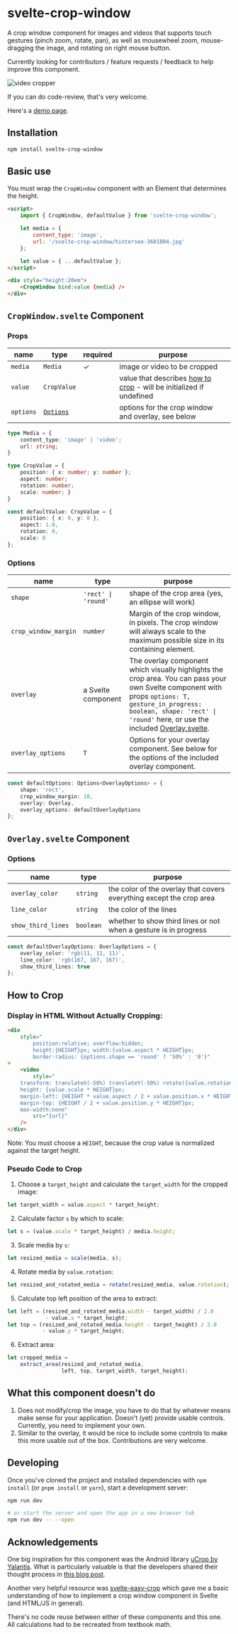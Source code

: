 # svelte-crop-window

A crop window component for images and videos that supports touch gestures (pinch zoom, rotate, pan), as well as mousewheel zoom, mouse-dragging the image, and rotating on right mouse button.

Currently looking for contributors / feature requests / feedback to help improve this component.

![video cropper](/static/videocrop.gif)

If you can do code-review, that's very welcome.

Here's a [demo page](https://sabine.github.io/svelte-crop-window/).

## Installation

```bash
npm install svelte-crop-window
```

## Basic use

You must wrap the `CropWindow` component with an Element that determines the height.
```html
<script>
    import { CropWindow, defaultValue } from 'svelte-crop-window';

    let media = {
        content_type: 'image',
        url: '/svelte-crop-window/hintersee-3601004.jpg'
    };

    let value = { ...defaultValue };
</script>

<div style="height:20em">
    <CropWindow bind:value {media} />
</div>
```

## `CropWindow.svelte` Component

### Props

| name      | type                                                                    | required | purpose                                                                                      |
| --------- | ----------------------------------------------------------------------- | -------- | -------------------------------------------------------------------------------------------- |
| `media`   | `Media`                     | ✓        | image or video to be cropped                                                                 |
| `value`   | `CropValue` |          | value that describes [how to crop](https://github.com/sabine/svelte-crop-window#how-to-crop) - will be initialized if undefined |
| `options` | [`Options`](https://github.com/sabine/svelte-crop-window#options)                                                               |          | options for the crop window and overlay, see below                                           |

```typescript
type Media = {
    content_type: 'image' | 'video';
    url: string;
}

type CropValue = {
    position: { x: number; y: number };
    aspect: number;
    rotation: number;
    scale: number; }
}

const defaultValue: CropValue = {
    position: { x: 0, y: 0 },
    aspect: 1.0,
    rotation: 0,
    scale: 0
};
```

### Options

| name                 | type                | purpose                                                                                                                                                                                                                                                            |
| -------------------- | ------------------- | ------------------------------------------------------------------------------------------------------------------------------------------------------------------------------------------------------------------------------------------------------------------ |
| `shape`              | `'rect' \| 'round'` | shape of the crop area (yes, an ellipse will work)                                                                                                                                                                                                                                             |
| `crop_window_margin` | `number`            | Margin of the crop window, in pixels. The crop window will always scale to the maximum possible size in its containing element.                                                                                                                                    |
| `overlay`            | a Svelte component  | The overlay component which visually highlights the crop area. You can pass your own Svelte component with props `options: T, gesture_in_progress: boolean, shape: 'rect' \| 'round'` here, or use the included [Overlay.svelte](/src/lib/overlay/Overlay.svelte). |
| `overlay_options`    | `T`                 | Options for your overlay component. See below for the options of the included overlay component.                                                                                                                                                                   |

```typescript
const defaultOptions: Options<OverlayOptions> = {
    shape: 'rect',
    crop_window_margin: 10,
    overlay: Overlay,
    overlay_options: defaultOverlayOptions
};
```

## `Overlay.svelte` Component

### Options

| name               | type      | purpose                                                              |
| ------------------ | --------- | -------------------------------------------------------------------- |
| `overlay_color`    | `string`  | the color of the overlay that covers everything except the crop area |
| `line_color`       | `string`  | the color of the lines                                               |
| `show_third_lines` | `boolean` | whether to show third lines or not when a gesture is in progress     |

```typescript
const defaultOverlayOptions: OverlayOptions = {
    overlay_color: 'rgb(11, 11, 11)',
    line_color: 'rgb(167, 167, 167)',
    show_third_lines: true
};
```

## How to Crop

### Display in HTML Without Actually Cropping:

```html
<div
    style="
        position:relative; overflow:hidden;
        height:{HEIGHT}px; width:{value.aspect * HEIGHT}px;
        border-radius: {options.shape == 'round' ? '50%' : '0'}"
>
    <video
        style="
    transform: translateX(-50%) translateY(-50%) rotate({value.rotation}deg);
    height: {value.scale * HEIGHT}px;
    margin-left: {HEIGHT * value.aspect / 2 + value.position.x * HEIGHT}px;
    margin-top: {HEIGHT / 2 + value.position.y * HEIGHT}px;
    max-width:none"
        src="{url}"
    />
</div>
```

Note: You must choose a `HEIGHT`, because the crop value is normalized against the target height.

### Pseudo Code to Crop

1. Choose a `target_height` and calculate the `target_width` for the cropped image:

```javascript
let target_width = value.aspect * target_height;
```

2. Calculate factor `s` by which to scale:

```javascript
let s = (value.scale * target_height) / media.height;
```

3. Scale media by `s`:

```javascript
let resized_media = scale(media, s);
```

4. Rotate media by `value.rotation`:

```javascript
let resized_and_rotated_media = rotate(resized_media, value.rotation);
```

5. Calculate top left position of the area to extract:

```javascript
let left = (resized_and_rotated_media.width - target_width) / 2.0 
            - value.x * target_height;
let top = (resized_and_rotated_media.height - target_height) / 2.0
           - value.y * target_height;
```

6. Extract area:

```javascript
let cropped_media =
    extract_area(resized_and_rotated_media,
                 left, top, target_width, target_height);
```

## What this component doesn't do

1. Does not modify/crop the image, you have to do that by whatever means make sense for your application. Doesn't (yet) provide usable controls. Currently, you need to implement your own.
2. Similar to the overlay, it would be nice to include some controls to make this more usable out of the box. Contributions are very welcome.

## Developing

Once you've cloned the project and installed dependencies with `npm install` (or `pnpm install` or `yarn`), start a development server:

```bash
npm run dev

# or start the server and open the app in a new browser tab
npm run dev -- --open
```

## Acknowledgements

One big inspiration for this component was the Android library
[uCrop by Yalantis](https://github.com/Yalantis/uCrop). What is particularly
valuable is that the developers shared their thought process in
[this blog post](https://yalantis.com/blog/how-we-created-ucrop-our-own-image-cropping-library-for-android/).

Another very helpful resource was [svelte-easy-crop](https://www.npmjs.com/package/svelte-easy-crop)
which gave me a basic understanding of how to implement a crop window component in Svelte
(and HTML/JS in general).

There's no code reuse between either of these components and this one. All
calculations had to be recreated from textbook math.
